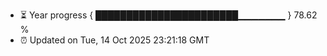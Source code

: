 - ⏳ Year progress { ███████████████████████▁▁▁▁▁▁▁ } 78.62 %
- ⏰ Updated on Tue, 14 Oct 2025 23:21:18 GMT

